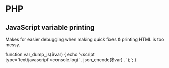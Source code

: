 # PHP

## JavaScript variable printing

Makes for easier debugging when making quick fixes & printing HTML is too messy.

   function var_dump_js($var) {
      echo '<script type=\'text/javascript\'>console.log(' 
         . json_encode($var) . ');</script>';
   }
